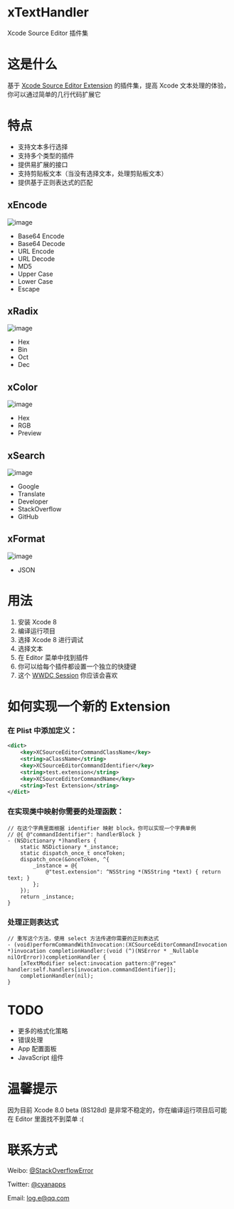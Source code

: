 # xTextHandler
Xcode Source Editor 插件集

# 这是什么
基于 [Xcode Source Editor Extension](https://developer.apple.com/videos/play/wwdc2016/414/) 的插件集，提高 Xcode 文本处理的体验，你可以通过简单的几行代码扩展它

# 特点
- 支持文本多行选择
- 支持多个类型的插件
- 提供易扩展的接口
- 支持剪贴板文本（当没有选择文本，处理剪贴板文本）
- 提供基于正则表达式的匹配

## xEncode
![image](https://raw.githubusercontent.com/cyanzhong/xTextHandler/master/GIFs/xEncode.gif)
- Base64 Encode
- Base64 Decode
- URL Encode
- URL Decode
- MD5
- Upper Case
- Lower Case
- Escape

## xRadix
![image](https://raw.githubusercontent.com/cyanzhong/xTextHandler/master/GIFs/xRadix.gif)
- Hex
- Bin
- Oct
- Dec

## xColor
![image](https://raw.githubusercontent.com/cyanzhong/xTextHandler/master/GIFs/xColor.gif)
- Hex
- RGB
- Preview

## xSearch
![image](https://raw.githubusercontent.com/cyanzhong/xTextHandler/master/GIFs/xSearch.gif)
- Google
- Translate
- Developer
- StackOverflow
- GitHub

## xFormat
![image](https://raw.githubusercontent.com/cyanzhong/xTextHandler/master/GIFs/xFormat.gif)
- JSON

# 用法
1. 安装 Xcode 8
2. 编译运行项目
3. 选择 Xcode 8 进行调试
4. 选择文本
5. 在 Editor 菜单中找到插件
6. 你可以给每个插件都设置一个独立的快捷键
7. 这个 [WWDC Session](https://developer.apple.com/videos/play/wwdc2016/414/) 你应该会喜欢

# 如何实现一个新的 Extension
### 在 Plist 中添加定义：
```xml
<dict>
    <key>XCSourceEditorCommandClassName</key>
    <string>aClassName</string>
    <key>XCSourceEditorCommandIdentifier</key>
    <string>test.extension</string>
    <key>XCSourceEditorCommandName</key>
    <string>Test Extension</string>
</dict>
```
### 在实现类中映射你需要的处理函数：
```objc
// 在这个字典里面根据 identifier 映射 block，你可以实现一个字典单例
// @{ @"commandIdentifier": handlerBlock }
- (NSDictionary *)handlers {
    static NSDictionary *_instance;
    static dispatch_once_t onceToken;
    dispatch_once(&onceToken, ^{
        _instance = @{
            @"test.extension": ^NSString *(NSString *text) { return text; }
        };
    });
    return _instance;
}
```
### 处理正则表达式
```objc
// 重写这个方法，使用 select 方法传递你需要的正则表达式
- (void)performCommandWithInvocation:(XCSourceEditorCommandInvocation *)invocation completionHandler:(void (^)(NSError * _Nullable nilOrError))completionHandler {
    [xTextModifier select:invocation pattern:@"regex" handler:self.handlers[invocation.commandIdentifier]];
    completionHandler(nil);
}
```

# TODO
- 更多的格式化策略
- 错误处理
- App 配置面板
- JavaScript 组件

# 温馨提示
因为目前 Xcode 8.0 beta (8S128d) 是非常不稳定的，你在编译运行项目后可能在 Editor 里面找不到菜单 :(

# 联系方式
Weibo: [@StackOverflowError](http://weibo.com/0x00eeee/)

Twitter: [@cyanapps](https://twitter.com/cyanapps)

Email: [log.e@qq.com](mailto:log.e@qq.com)
